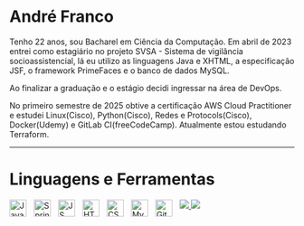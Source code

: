 # André Franco

Tenho 22 anos, sou Bacharel em Ciência da Computação. Em abril de 2023 entrei como estagiário no projeto SVSA - Sistema de vigilância socioassistencial, lá eu utilizo as linguagens Java e XHTML, a especificação JSF, o framework PrimeFaces e o banco de dados MySQL.

Ao finalizar a graduação e o estágio decidi ingressar na área de DevOps.

No primeiro semestre de 2025 obtive a certificação AWS Cloud Practitioner e estudei Linux(Cisco), Python(Cisco), Redes e Protocols(Cisco), Docker(Udemy) e GitLab CI(freeCodeCamp).
Atualmente estou estudando Terraform.

---

# Linguagens e Ferramentas

<img align="left" alt="Java" width="30px" style="padding-right:10px;" src="https://cdn.jsdelivr.net/gh/devicons/devicon/icons/java/java-original.svg"/>
<img align="left" alt="Spring" width="30px" style="padding-right:10px;" src="https://cdn.jsdelivr.net/gh/devicons/devicon/icons/spring/spring-original.svg"/>
<img align="left" alt="JS" width="30px" style="padding-right:10px;" src="https://cdn.jsdelivr.net/gh/devicons/devicon/icons/javascript/javascript-plain.svg"/>
<img align="left" alt="HTML5" width="30px" style="padding-right:10px;" src="https://cdn.jsdelivr.net/gh/devicons/devicon/icons/html5/html5-plain.svg"/>
<img align="left" alt="CSS3" width="30px" style="padding-right:10px;" src="https://cdn.jsdelivr.net/gh/devicons/devicon/icons/css3/css3-plain.svg"/>
<img align="left" alt="MySQL" width="30px" style="padding-right:10px;" src="https://cdn.jsdelivr.net/gh/devicons/devicon/icons/mysql/mysql-original.svg"/>
<img align="left" alt="Git" width="30px" style="padding-right:10px;" src="https://cdn.jsdelivr.net/gh/devicons/devicon/icons/git/git-original.svg"/>


<a href="https://github.com/rahul-jha98/github-stats-transparent">

![](https://raw.githubusercontent.com/Andre-Franco1/github-stats-transparent/output/generated/overview.svg)
![](https://raw.githubusercontent.com/Andre-Franco1/github-stats-transparent/output/generated/languages.svg)

</a>
